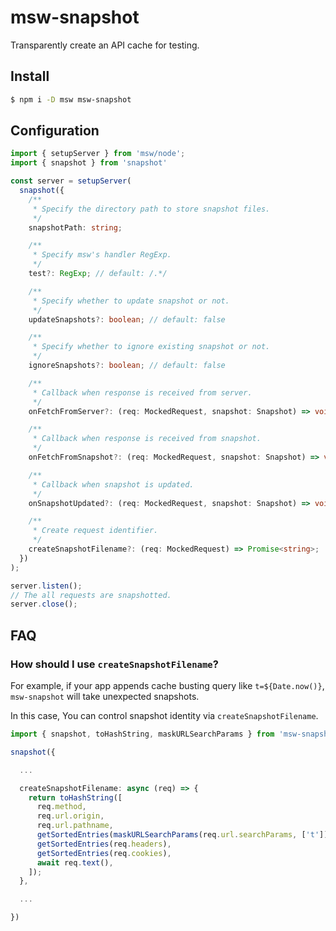 msw-snapshot
============================================================

Transparently create an API cache for testing.

Install
------------------------------------------------------------

```sh
$ npm i -D msw msw-snapshot
```

Configuration
------------------------------------------------------------

```ts
import { setupServer } from 'msw/node';
import { snapshot } from 'snapshot'

const server = setupServer(
  snapshot({
    /**
     * Specify the directory path to store snapshot files.
     */
    snapshotPath: string;

    /**
     * Specify msw's handler RegExp.
     */
    test?: RegExp; // default: /.*/

    /**
     * Specify whether to update snapshot or not.
     */
    updateSnapshots?: boolean; // default: false

    /**
     * Specify whether to ignore existing snapshot or not.
     */
    ignoreSnapshots?: boolean; // default: false

    /**
     * Callback when response is received from server.
     */
    onFetchFromServer?: (req: MockedRequest, snapshot: Snapshot) => void;

    /**
     * Callback when response is received from snapshot.
     */
    onFetchFromSnapshot?: (req: MockedRequest, snapshot: Snapshot) => void;

    /**
     * Callback when snapshot is updated.
     */
    onSnapshotUpdated?: (req: MockedRequest, snapshot: Snapshot) => void;

    /**
     * Create request identifier.
     */
    createSnapshotFilename?: (req: MockedRequest) => Promise<string>;
  })
);

server.listen();
// The all requests are snapshotted.
server.close();
```


FAQ
------------------------------------------------------------

### How should I use `createSnapshotFilename`?

For example, if your app appends cache busting query like `t=${Date.now()}`, `msw-snapshot` will take unexpected snapshots.

In this case, You can control snapshot identity via `createSnapshotFilename`.

```ts
import { snapshot, toHashString, maskURLSearchParams } from 'msw-snapshot';

snapshot({

  ...

  createSnapshotFilename: async (req) => {
    return toHashString([
      req.method,
      req.url.origin,
      req.url.pathname,
      getSortedEntries(maskURLSearchParams(req.url.searchParams, ['t'])), // this
      getSortedEntries(req.headers),
      getSortedEntries(req.cookies),
      await req.text(),
    ]);
  },

  ...

})
```

